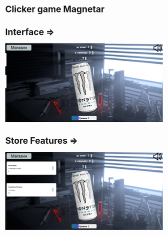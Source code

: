 # Clicker game Magnetar
# Interface =>
![My Image](AssetsForReadME/screenshotMain.jpg)
# Store Features =>
![My Image](AssetsForReadME/screenshot2.jpg)

